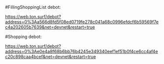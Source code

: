 #FillingShoppingList debot:

https://web.ton.surf/debot?address=0%3Aa566d8fd5f08ed0719fe278c041a68c0996efdcf6b59569f7ec4a202605b7639&net=devnet&restart=true

#Shopping debot:

https://web.ton.surf/debot?address=0%3Ae0e4a8f68b6bb76b4245e349340eef1ef51b0f4ce6cc4af4ec20c898caa4bcef&net=devnet&restart=true
